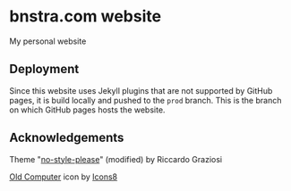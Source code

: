 # bnstra.com website
My personal website

## Deployment
Since this website uses Jekyll plugins that are not supported by GitHub pages, it is build locally and pushed to the `prod` branch. This is the branch on which GitHub pages hosts the website.

## Acknowledgements
Theme "[no-style-please](https://github.com/riggraz/no-style-please)" (modified) by Riccardo Graziosi 

<a target="_blank" href="https://icons8.com/icon/81938/old-computer">Old Computer</a> icon by <a target="_blank" href="https://icons8.com">Icons8</a>
